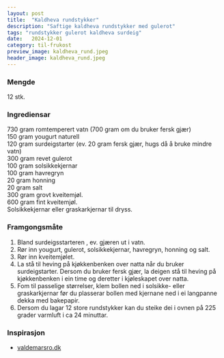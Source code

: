 ```yaml
---
layout: post
title:  "Kaldheva rundstykker"
description: "Saftige kaldheva rundstykker med gulerot"
tags: "rundstykker gulerot kaldheva surdeig"
date:   2024-12-01
category: til-frukost
preview_image: kaldheva_rund.jpeg
header_image: kaldheva_rund.jpeg
---
```


### Mengde

12 stk.

### Ingrediensar

730 gram romtemperert vatn (700 gram om du bruker fersk gjær)<br>
150 gram yougurt naturell<br>
120 gram surdeigstarter (ev. 20 gram fersk gjær, hugs då å bruke mindre vatn)<br>
300 gram revet gulerot<br>
100 gram solsikkekjernar<br>
100 gram havregryn<br>
20 gram honning<br>
20 gram salt<br>
300 gram grovt kveitemjøl.<br>
600 gram fint kveitemjøl.<br>
Solsikkekjernar eller graskarkjernar til dryss.<br>

### Framgongsmåte

1. Bland surdeigsstarteren , ev. gjæren ut i vatn.
2. Rør inn yougurt, gulerot, solsikkekjernar, havregryn, honning og salt.
3. Rør inn kveitemjølet.
4. La stå til heving på kjøkkenbenken over natta når du bruker surdeigstarter. Dersom du bruker fersk gjær, la deigen stå til heving på kjøkkenbenken i ein time og deretter i kjøleskapet over natta.
6. Fom til passelige størrelser, klem bollen ned i solsikke- eller graskarkjernar før du plasserar bollen med kjernane ned i ei langpanne dekka med bakepapir.
7. Dersom du lagar 12 store rundstykker kan du steike dei i ovnen på 225 grader varmluft i ca 24 minuttar.

### Inspirasjon

- [valdemarsro.dk](https://www.valdemarsro.dk/gulerodsboller/)

<!--  ### Forbetringspotensiale -->